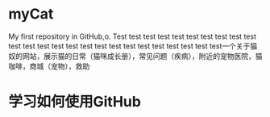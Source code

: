 # myCat
My first repository in GitHub,o. Test test test test test test test test test test test test test test test test test test test test test test test test test一个关于猫奴的网站，展示猫的日常（猫咪成长册），常见问题（疾病），附近的宠物医院，猫咖啡，商城（宠物），救助

# 学习如何使用GitHub

